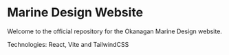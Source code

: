 # Marine Design Website

Welcome to the official repository for the Okanagan Marine Design website. 

Technologies: React, Vite and TailwindCSS